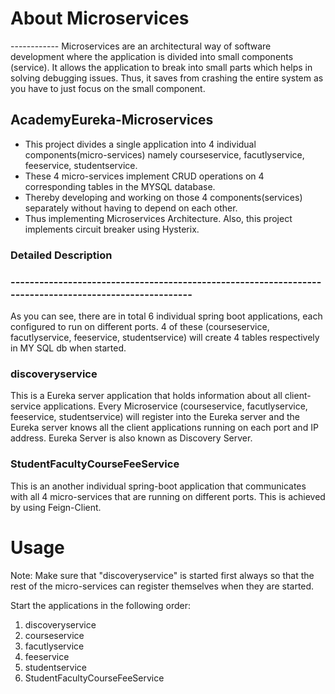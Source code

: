 # About Microservices

------------ Microservices are an architectural way of software development where the application is divided into small components (service). It allows the application to break into small parts which helps in solving debugging issues. Thus, it saves from crashing the entire system as you have to just focus on the small component.

## AcademyEureka-Microservices
* This project divides a single application into 4 individual components(micro-services) namely courseservice, facutlyservice, feeservice, studentservice.
* These 4 micro-services implement CRUD operations on 4 corresponding tables in the MYSQL database.
* Thereby developing and working on those 4 components(services) separately without having to depend on each other.
* Thus implementing Microservices Architecture. Also, this project implements circuit breaker using Hysterix.


### Detailed Description

### -------------------------------------------------------------------------------------------------------


As you can see, there are in total 6 individual spring boot applications, each configured to run on different ports. 4 of these (courseservice, facutlyservice, feeservice, studentservice) will create 4 tables respectively in MY SQL db when started.



### discoveryservice 
   This is a Eureka server application that holds information about all client-service applications. Every Microservice (courseservice, facutlyservice, feeservice, studentservice) will register into the Eureka server and the Eureka server knows all the client applications running on each port and IP address. Eureka Server is also known as Discovery Server.


### StudentFacultyCourseFeeService
This is an another individual spring-boot application that communicates with all 4 micro-services that are running on different ports. This is achieved by using Feign-Client.



# Usage

Note: Make sure that "discoveryservice" is started first always so that the rest of the micro-services can register themselves when they are started.


Start the applications in the following order:
1) discoveryservice
2) courseservice
3) facutlyservice
4) feeservice
5) studentservice
6) StudentFacultyCourseFeeService
